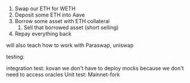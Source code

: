 1. Swap our ETH for WETH
2. Deposit some ETH into Aave
3. Borrow some asset with ETH collateral
   1. Sell that borrowed asset (short selling)
4. Repay everything back

will also teach how to work with Paraswap, uniswap


testing:

integration test: kovan
we don't have to deploy mocks because we don't need to access oracles
Unit test: Mainnet-fork